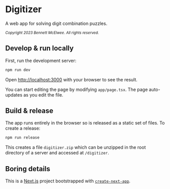 # Digitizer

A web app for solving digit combination puzzles.

<small>_Copyright 2023 Bennett McElwee. All rights reserved._</small>

## Develop & run locally

First, run the development server:

```bash
npm run dev
```

Open [http://localhost:3000](http://localhost:3000) with your browser to see the result.

You can start editing the page by modifying `app/page.tsx`. The page auto-updates as you edit the file.

## Build & release

The app runs entirely in the browser so is released as a static set of files. To create a release:

```bash
npm run release
```

This creates a file `digitizer.zip` which can be unzipped in the root directory of a server and accessed at `/digitizer`.

## Boring details

This is a [Next.js](https://nextjs.org/) project bootstrapped with [`create-next-app`](https://github.com/vercel/next.js/tree/canary/packages/create-next-app).
